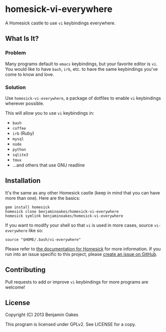 # homesick-vi-everywhere

A Homesick castle to use `vi` keybindings everywhere.

## What Is It?

### Problem

Many programs default to `emacs` keybindings, but your favorite editor is `vi`.  You would like to have `bash`, `irb`, etc. to have the same keybindings you've come to know and love.

### Solution

Use `homesick-vi-everywhere`, a package of dotfiles to enable `vi` keybindings wherever possible.

This will allow you to use `vi` keybindings in:

* `bash`
* `coffee`
* `irb` (Ruby)
* `mysql`
* `node`
* `python`
* `sqlite3`
* `tmux`
* ...and others that use GNU readline

## Installation

It's the same as any other Homesick castle (keep in mind that you can have more than one).  Here are the basics:

    gem install homesick
    homesick clone benjaminoakes/homesick-vi-everywhere
    homesick symlink benjaminoakes/homesick-vi-everywhere

If you want to modify your shell so that `vi` is used in more cases, source `vi-everywhere` like so:

    source "$HOME/.bash/vi-everywhere"

Please refer to [the documentation for Homesick](https://github.com/technicalpickles/homesick) for more information.  If you run into an issue specific to this project, please [create an issue on GitHub](https://github.com/benjaminoakes/homesick-vi-everywhere/issues).

## Contributing

Pull requests to add or improve `vi` keybindings for more programs are welcome!

## License

Copyright (C) 2013 Benjamin Oakes

This program is licensed under GPLv2.  See LICENSE for a copy.
